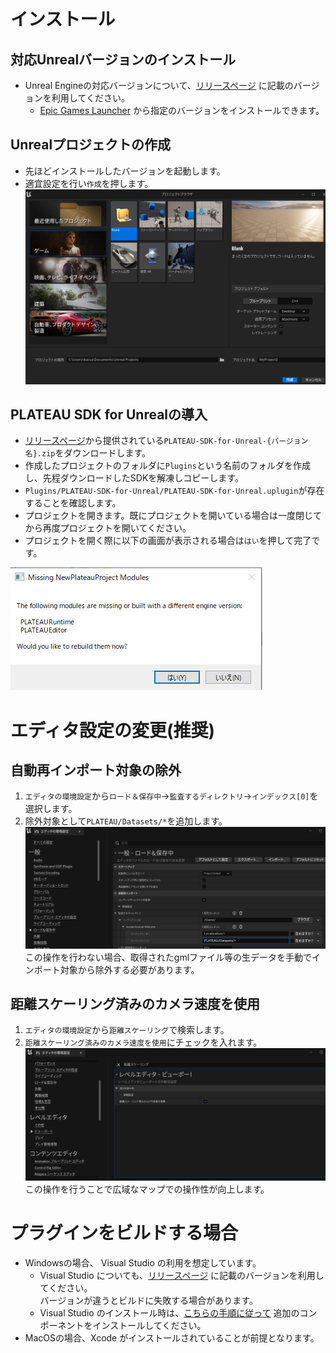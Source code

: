 # インストール
## 対応Unrealバージョンのインストール
- Unreal Engineの対応バージョンについて、[リリースページ](https://github.com/Project-PLATEAU/PLATEAU-SDK-for-Unreal/releases) に記載のバージョンを利用してください。
  - [Epic Games Launcher](https://www.unrealengine.com/ja/download) から指定のバージョンをインストールできます。


## Unrealプロジェクトの作成
- 先ほどインストールしたバージョンを起動します。
- 適宜設定を行い`作成`を押します。
![](../resources/manual/installation/unrealEngineNewProjectCategory.png)

## PLATEAU SDK for Unrealの導入
 - [リリースページ](https://github.com/Project-PLATEAU/PLATEAU-SDK-for-Unreal/releases)から提供されている`PLATEAU-SDK-for-Unreal-{バージョン名}.zip`をダウンロードします。
 - 作成したプロジェクトのフォルダに`Plugins`という名前のフォルダを作成し、先程ダウンロードしたSDKを解凍しコピーします。
 - `Plugins/PLATEAU-SDK-for-Unreal/PLATEAU-SDK-for-Unreal.uplugin`が存在することを確認します。
 - プロジェクトを開きます。既にプロジェクトを開いている場合は一度閉じてから再度プロジェクトを開いてください。
 - プロジェクトを開く際に以下の画面が表示される場合は`はい`を押して完了です。

![](../resources/manual/installation/pluginBuild.png)

# エディタ設定の変更(推奨)
## 自動再インポート対象の除外
1. `エディタの環境設定`から`ロード＆保存中`→`監査するディレクトリ`→`インデックス[0]`を選択します。
2. 除外対象として`PLATEAU/Datasets/*`を追加します。
![](../resources/manual/installation/excludeFromReimportTarget.png)
この操作を行わない場合、取得されたgmlファイル等の生データを手動でインポート対象から除外する必要があります。

## 距離スケーリング済みのカメラ速度を使用
1. `エディタの環境設定`から`距離スケーリング`で検索します。
2. `距離スケーリング済みのカメラ速度を使用`にチェックを入れます。
![](../resources/manual/installation/distanceScaled.png)
この操作を行うことで広域なマップでの操作性が向上します。

# プラグインをビルドする場合
- Windowsの場合、 Visual Studio の利用を想定しています。
  - Visual Studio についても、[リリースページ](https://github.com/Project-PLATEAU/PLATEAU-SDK-for-Unreal/releases) に記載のバージョンを利用してください。  
    バージョンが違うとビルドに失敗する場合があります。
  - Visual Studio のインストール時は、[こちらの手順に従って](https://docs.unrealengine.com/5.0/ja/setting-up-visual-studio-development-environment-for-cplusplus-projects-in-unreal-engine/) 追加のコンポーネントをインストールしてください。
- MacOSの場合、Xcode がインストールされていることが前提となります。